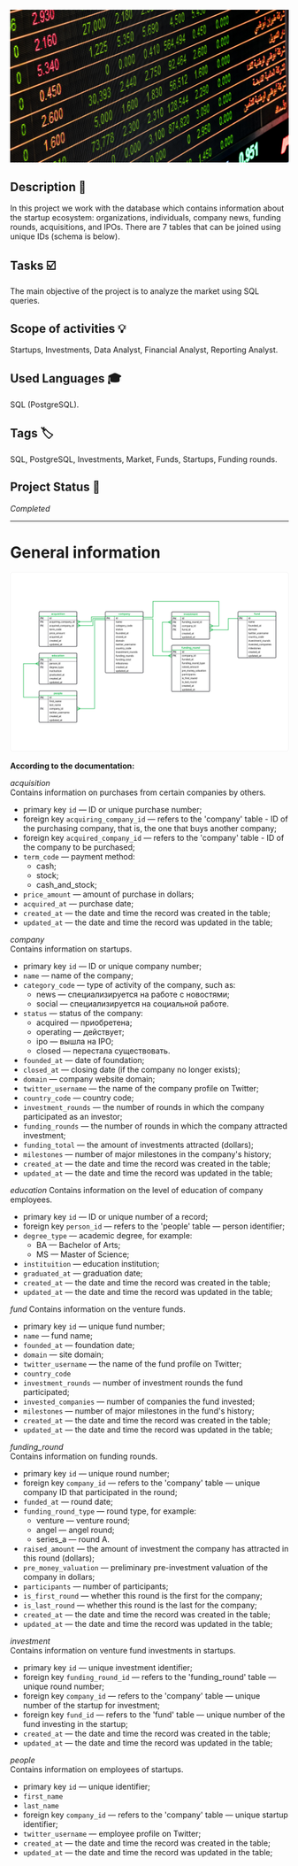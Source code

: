 ![Logo](investments.jpg)

## Description :key:
In this project we work with the database which contains information about the startup ecosystem: organizations, individuals, company news, funding rounds, acquisitions, and IPOs. There are 7 tables that can be joined using unique IDs (schema is below). 

## Tasks :ballot_box_with_check:
The main objective of the project is to analyze the market using SQL queries.

## Scope of activities :bulb:
Startups, Investments, Data Analyst, Financial Analyst, Reporting Analyst.


## Used Languages :mortar_board:
SQL (PostgreSQL).


## Tags :label:
SQL, PostgreSQL, Investments, Market, Funds, Startups, Funding rounds.


## Project Status :black_square_button:
_Completed_ 
____________________________________________________

# General information
![er](er.png)

**According to the documentation:**  

*acquisition*   
Contains information on purchases from certain companies by others.      


- primary key `id` — ID or unique purchase number;
- foreign key `acquiring_company_id` — refers to the 'company' table - ID of the purchasing company, that is, the one that buys another company;
- foreign key `acquired_company_id` — refers to the 'company' table - ID of the company to be purchased;
- `term_code` — payment method:
    - cash;
    - stock;
    - cash_and_stock;
- `price_amount` — amount of purchase in dollars;
- `acquired_at` — purchase date;
- `created_at` — the date and time the record was created in the table;
- `updated_at` — the date and time the record was updated in the table;

*company*    
Contains information on startups.


- primary key `id` — ID or unique company number;
- `name` — name of the company;
- `category_code` — type of activity of the company, such as:
    - news — специализируется на работе с новостями;
    - social — специализируется на социальной работе.
- `status` — status of the company:
    - acquired — приобретена;
    - operating — действует;
    - ipo — вышла на IPO;
    - closed — перестала существовать.
- `founded_at` — date of foundation;
- `closed_at` — closing date (if the company no longer exists);
- `domain` — company website domain;
- `twitter_username` — the name of the company profile on Twitter;
- `country_code` — country code;
- `investment_rounds` — the number of rounds in which the company participated as an investor;
- `funding_rounds` — the number of rounds in which the company attracted investment;
- `funding_total` — the amount of investments attracted (dollars);
- `milestones` — number of major milestones in the company's history;
- `created_at` — the date and time the record was created in the table;
- `updated_at` — the date and time the record was updated in the table;


*education*
Contains information on the level of education of company employees.      


- primary key `id` — ID or unique number of a record;
- foreign key `person_id` — refers to the 'people' table — person identifier;
- `degree_type` — academic degree, for example:
    - BA — Bachelor of Arts;
    - MS — Master of Science;
- `instituition` — education institution;
- `graduated_at` — graduation date;
- `created_at` — the date and time the record was created in the table;
- `updated_at` — the date and time the record was updated in the table;     

*fund*
Contains information on the venture funds.

- primary key `id` — unique fund number;
- `name` — fund name;
- `founded_at` — foundation date;
- `domain` — site domain;
- `twitter_username` — the name of the fund profile on Twitter;
- `country_code`
- `investment_rounds` — number of investment rounds the fund participated;
- `invested_companies` — number of companies the fund invested;
- `milestones` — number of major milestones in the fund's history;
- `created_at` — the date and time the record was created in the table;
- `updated_at` — the date and time the record was updated in the table;   

*funding_round*        
Contains information on funding rounds.            


- primary key `id` — unique round number;
- foreign key `company_id` — refers to the 'company' table  — unique company ID that participated in the round;
- `funded_at` — round date;
- `funding_round_type` — round type, for example:
    - venture — venture round;
    - angel — angel round;
    - series_a — round A.
- `raised_amount` — the amount of investment the company has attracted in this round (dollars);
- `pre_money_valuation` — preliminary pre-investment valuation of the company in dollars;
- `participants` — number of participants;
- `is_first_round` — whether this round is the first for the company;
- `is_last_round` — whether this round is the last for the company;
- `created_at` — the date and time the record was created in the table;
- `updated_at` — the date and time the record was updated in the table;       

*investment*       
Contains information on venture fund investments in startups.      


- primary key `id` — unique investment identifier;
- foreign key `funding_round_id` — refers to the 'funding_round' table — unique round number;
- foreign key `company_id` — refers to the 'company' table — unique number of the startup for investment;
- foreign key `fund_id` — refers to the 'fund' table — unique number of the fund investing in the startup;
- `created_at` — the date and time the record was created in the table;
- `updated_at` — the date and time the record was updated in the table;       

*people*      
Contains information on employees of startups.          


- primary key `id` — unique identifier;
- `first_name`
- `last_name`
- foreign key `company_id` — refers to the 'company' table — unique startup identifier;
- `twitter_username` — employee profile on Twitter;
- `created_at` — the date and time the record was created in the table;
- `updated_at` — the date and time the record was updated in the table;
